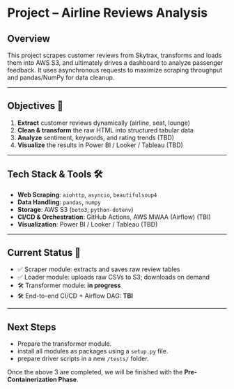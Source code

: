 # Project – Airline Reviews Analysis

## Overview  
This project scrapes customer reviews from Skytrax, transforms and loads them into AWS S3, and ultimately drives a dashboard to analyze passenger feedback. It uses asynchronous requests to maximize scraping throughput and pandas/NumPy for data cleanup.

---

## Objectives 🎯  
1. **Extract** customer reviews dynamically (airline, seat, lounge)  
2. **Clean & transform** the raw HTML into structured tabular data  
3. **Analyze** sentiment, keywords, and rating trends (TBD)  
4. **Visualize** the results in Power BI / Looker / Tableau (TBD)  

---

## Tech Stack & Tools 🛠️  
- **Web Scraping**: `aiohttp`, `asyncio`, `beautifulsoup4`  
- **Data Handling**: `pandas`, `numpy`  
- **Storage**: AWS S3 (`boto3`, `python-dotenv`)  
- **CI/CD & Orchestration**: GitHub Actions, AWS MWAA (Airflow) (TBI)
- **Visualization**: Power BI / Looker / Tableau (TBD)  

---

## Current Status 🚧  
- ✅ Scraper module: extracts and saves raw review tables  
- ✅ Loader module: uploads raw CSVs to S3; downloads on demand  
- 🛠 Transformer module: **in progress**  
- 🛠 End-to-end CI/CD + Airflow DAG: **TBI**  

---

## Next Steps  
- Prepare the transformer module. 
- install all modules as packages using a `setup.py` file. 
- prepare driver scripts in a new `/tests/` folder. 

Once the above 3 are completed, we will be finished with the __Pre-Containerization Phase__. 